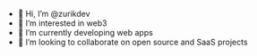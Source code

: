 - 👋 Hi, I’m @zurikdev
- 👀 I’m interested in web3
- 🌱 I’m currently developing web apps
- 💞️ I’m looking to collaborate on open source and SaaS projects

